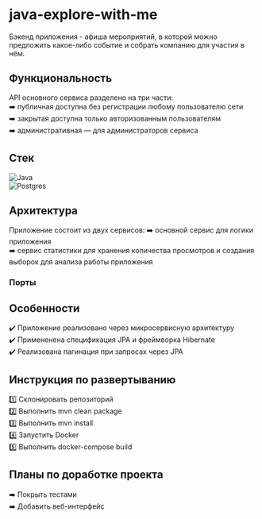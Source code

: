# java-explore-with-me

Бэкенд приложения - афиша мероприятий, в которой можно предложить какое-либо событие и собрать компанию для участия в нём. 

## Функциональность
API основного сервиса разделено на три части: <br>
➡️ публичная доступна без регистрации любому пользователю сети <br>
➡️ закрытая доступна только авторизованным пользователям <br>
➡️ административная — для администраторов сервиса 



## Стек
![Java](https://img.shields.io/badge/java-%23ED8B00.svg?style=for-the-badge&logo=openjdk&logoColor=white)
<br>
![Postgres](https://img.shields.io/badge/postgres-%23316192.svg?style=for-the-badge&logo=postgresql&logoColor=white)

## Архитектура
Приложение состоит из двух сервисов:
➡️ основной сервис для логики приложения <br>
➡️ сервис статистики для хранения количества просмотров и создания выборок для анализа работы приложения <br>

### Порты


## Особенности
✔️ Приложение реализовано через микросервисную архитектуру <br>
✔️ Примененена спецификация JPA и фреймворка Hibernate <br>
✔️ Реализована пагинация при запросах через JPA

## Инструкция по развертыванию
1️⃣ Склонировать репозиторий <br>
2️⃣ Выполнить mvn clean package <br>
3️⃣ Выполнить mvn install <br>
4️⃣ Запустить Docker <br>
5️⃣ Выполнить docker-compose build

## Планы по доработке проекта
➡️ Покрыть тестами <br>
➡️ Добавить веб-интерфейс


